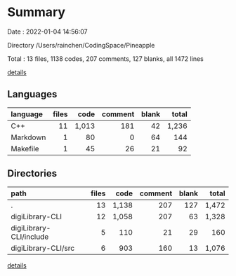 # Summary

Date : 2022-01-04 14:56:07

Directory /Users/rainchen/CodingSpace/Pineapple

Total : 13 files,  1138 codes, 207 comments, 127 blanks, all 1472 lines

[details](details.md)

## Languages
| language | files | code | comment | blank | total |
| :--- | ---: | ---: | ---: | ---: | ---: |
| C++ | 11 | 1,013 | 181 | 42 | 1,236 |
| Markdown | 1 | 80 | 0 | 64 | 144 |
| Makefile | 1 | 45 | 26 | 21 | 92 |

## Directories
| path | files | code | comment | blank | total |
| :--- | ---: | ---: | ---: | ---: | ---: |
| . | 13 | 1,138 | 207 | 127 | 1,472 |
| digiLibrary-CLI | 12 | 1,058 | 207 | 63 | 1,328 |
| digiLibrary-CLI/include | 5 | 110 | 21 | 29 | 160 |
| digiLibrary-CLI/src | 6 | 903 | 160 | 13 | 1,076 |

[details](details.md)